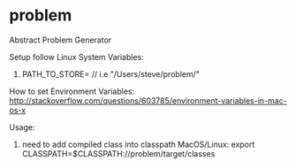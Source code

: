 # problem

Abstract Problem Generator

Setup follow Linux System Variables:
  1. PATH_TO_STORE=<path-to-your-source-and-bytecode-directory> // i.e "/Users/steve/problem/"

How to set Environment Variables:
http://stackoverflow.com/questions/603785/environment-variables-in-mac-os-x

Usage: 
  1. need to add compiled class into classpath
  MacOS/Linux: export CLASSPATH=$CLASSPATH:/<path-to-project>/problem/target/classes

